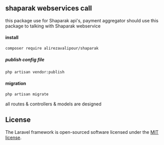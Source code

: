 ## shaparak webservices call
this package use for Shaparak api's,
payment aggregator should use this package to talking with Shaparak webservice

#### install
```bash
composer require alirezavalipour/shaparak
```
##### publish config file 
```bash
php artisan vendor:publish 
```
#### migration
```bash
php artisan migrate
```

all routes & controllers & models  are designed


## License

The Laravel framework is open-sourced software licensed under the [MIT license](https://opensource.org/licenses/MIT).